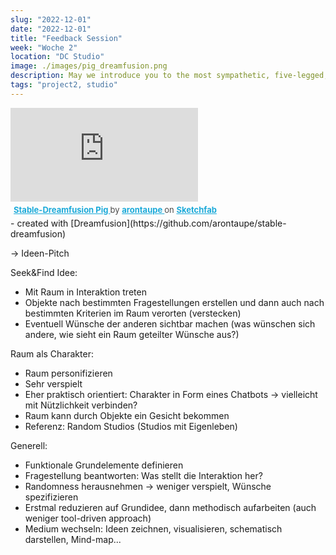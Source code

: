 ```yaml
---
slug: "2022-12-01"
date: "2022-12-01"
title: "Feedback Session"
week: "Woche 2"
location: "DC Studio"
image: ./images/pig_dreamfusion.png
description: May we introduce you to the most sympathetic, five-legged, three-eared pig?
tags: "project2, studio"
---
```


<div class="sketchfab-embed-wrapper"> <iframe title="Stable-Dreamfusion Pig" frameborder="0" allowfullscreen mozallowfullscreen="true" webkitallowfullscreen="true" allow="autoplay; fullscreen; xr-spatial-tracking" xr-spatial-tracking execution-while-out-of-viewport execution-while-not-rendered web-share src="https://sketchfab.com/models/0af6d95988e44c73a693c45e1db44cad/embed?autospin=1&autostart=1&ui_theme=dark&dnt=1"> </iframe> <p style="font-size: 13px; font-weight: normal; margin: 5px; color: #4A4A4A;"> <a href="https://sketchfab.com/3d-models/stable-dreamfusion-pig-0af6d95988e44c73a693c45e1db44cad?utm_medium=embed&utm_campaign=share-popup&utm_content=0af6d95988e44c73a693c45e1db44cad" target="_blank" style="font-weight: bold; color: #1CAAD9;"> Stable-Dreamfusion Pig </a> by <a href="https://sketchfab.com/arontaupe?utm_medium=embed&utm_campaign=share-popup&utm_content=0af6d95988e44c73a693c45e1db44cad" target="_blank" style="font-weight: bold; color: #1CAAD9;"> arontaupe </a> on <a href="https://sketchfab.com?utm_medium=embed&utm_campaign=share-popup&utm_content=0af6d95988e44c73a693c45e1db44cad" target="_blank" style="font-weight: bold; color: #1CAAD9;">Sketchfab</a></p></div>
- created with [Dreamfusion](https://github.com/arontaupe/stable-dreamfusion)

→ Ideen-Pitch

Seek&Find Idee:
- Mit Raum in Interaktion treten
- Objekte nach bestimmten Fragestellungen erstellen und dann auch nach bestimmten Kriterien im Raum verorten (verstecken)
- Eventuell Wünsche der anderen sichtbar machen (was wünschen sich andere, wie sieht ein Raum geteilter Wünsche aus?)

Raum als Charakter:
- Raum personifizieren
- Sehr verspielt
- Eher praktisch orientiert: Charakter in Form eines Chatbots -> vielleicht mit Nützlichkeit verbinden?
- Raum kann durch Objekte ein Gesicht bekommen
- Referenz: Random Studios (Studios mit Eigenleben)

Generell:
- Funktionale Grundelemente definieren
- Fragestellung beantworten: Was stellt die Interaktion her?
- Randomness herausnehmen -> weniger verspielt, Wünsche spezifizieren
- Erstmal reduzieren auf Grundidee, dann methodisch aufarbeiten (auch weniger tool-driven approach)
- Medium wechseln: Ideen zeichnen, visualisieren, schematisch darstellen, Mind-map...